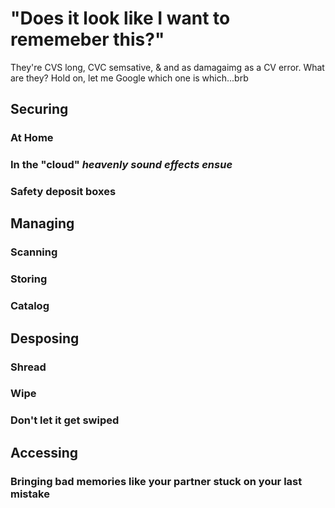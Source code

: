 # "Does it look like I want to rememeber this?"

They're CVS long, CVC semsative, & and as damagaimg as a CV error. What are they? Hold on, let me Google which one is which...brb

## Securing

### At Home

### In the "cloud" *heavenly sound effects ensue*

### Safety deposit boxes

## Managing

### Scanning

### Storing

### Catalog

## Desposing

### Shread

### Wipe

### Don't let it get swiped

## Accessing

### Bringing bad memories like your partner stuck on your last mistake
